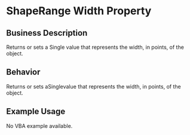 # ShapeRange Width Property

## Business Description
Returns or sets a Single value that represents the width, in points, of the object.

## Behavior
Returns or sets aSinglevalue that represents the width, in points, of the object.

## Example Usage
No VBA example available.